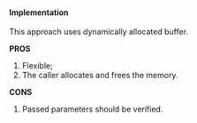 #### Implementation

This approach uses dynamically allocated buffer.

**PROS**
1. Flexible;
2. The caller allocates and frees the memory.

**CONS**
1. Passed parameters should be verified.
